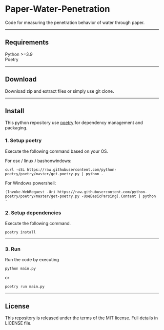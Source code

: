 # Paper-Water-Penetration
Code for measuring the penetration behavior of water through paper.

---

## Requirements
Python >=3.9<br>
Poetry

---

## Download
Download zip and extract files or simply use git clone.

---

## Install
This python repository use [poetry](https://python-poetry.org/) for dependency management and packaging.

### 1. Setup poetry
Execute the following command based on your OS.

For osx / linux / bashonwindows:
```
curl -sSL https://raw.githubusercontent.com/python-poetry/poetry/master/get-poetry.py | python -
```

For Windows powershell:
```
(Invoke-WebRequest -Uri https://raw.githubusercontent.com/python-poetry/poetry/master/get-poetry.py -UseBasicParsing).Content | python -
```

### 2. Setup dependencies
Execute the following command.
```
poetry install
```

---
### 3. Run
Run the code by executing

```
python main.py
```

or

```
poetry run main.py
```

---

## License
This repository is released under the terms of the MIT license. Full details in LICENSE file.